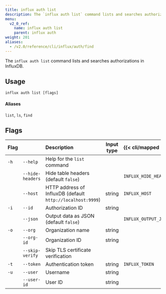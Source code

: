 ```yaml
---
title: influx auth list
description: The `influx auth list` command lists and searches authorizations in InfluxDB.
menu:
  v2_0_ref:
    name: influx auth list
    parent: influx auth
weight: 201
aliases:
  - /v2.0/reference/cli/influx/auth/find
---
```


The `influx auth list` command lists and searches authorizations in InfluxDB.

## Usage
```
influx auth list [flags]
```

#### Aliases
`list`, `ls`, `find`

## Flags
| Flag |                  | Description                                                | Input type  | {{< cli/mapped >}}    |
|:---- |:---              |:-----------                                                |:----------: |:------------------    |
| `-h` | `--help`         | Help for the `list` command                                |             |                       |
|      | `--hide-headers` | Hide table headers (default `false`)                       |             | `INFLUX_HIDE_HEADERS` |
|      | `--host`         | HTTP address of InfluxDB (default `http://localhost:9999`) | string      | `INFLUX_HOST`         |
| `-i` | `--id`           | Authorization ID                                           | string      |                       |
|      | `--json`         | Output data as JSON (default `false`)                      |             | `INFLUX_OUTPUT_JSON`  |
| `-o` | `--org`          | Organization name                                          | string      |                       |
|      | `--org-id`       | Organization ID                                            | string      |                       |
|      | `--skip-verify`  | Skip TLS certificate verification                          |             |                       |
| `-t` | `--token`        | Authentication token                                       | string      | `INFLUX_TOKEN`        |
| `-u` | `--user`         | Username                                                   | string      |                       |
|      | `--user-id`      | User ID                                                    | string      |                       |
